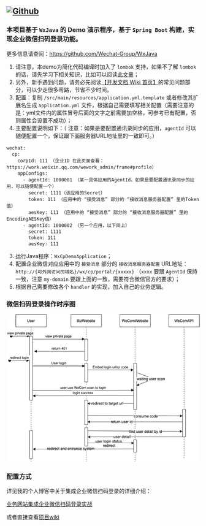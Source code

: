 [![Github](http://github-svg-buttons.herokuapp.com/star.svg?user=zclhit&repo=WeComScanToLoginDemo&style=flat&background=1081C1)](https://github.com/zclhit/WeComScanToLoginDemo)
-----------------------

### 本项目基于 `WxJava` 的 Demo 演示程序，基于 `Spring Boot` 构建，实现企业微信扫码登录功能。
更多信息请查阅：https://github.com/Wechat-Group/WxJava


1. 请注意，本demo为简化代码编译时加入了 `lombok` 支持，如果不了解 `lombok` 的话，请先学习下相关知识，比如可以阅读[此文章](https://mp.weixin.qq.com/s/cUc-bUcprycADfNepnSwZQ)；
1. 另外，新手遇到问题，请务必先阅读[【开发文档 Wiki 首页】](https://github.com/Wechat-Group/WxJava/wiki)的常见问题部分，可以少走很多弯路，节省不少时间。
1. 配置：复制 `/src/main/resources/application.yml.template` 或者修改其扩展名生成 `application.yml` 文件，根据自己需要填写相关配置（需要注意的是：yml文件内的属性冒号后面的文字之前需要加空格，可参考已有配置，否则属性会设置不成功）；
2. 主要配置说明如下：（ 注意：如果是要配置通讯录同步的应用，`agentId` 可以随便配置一个，保证跟下面服务器URL地址里的一致即可。）
```
wechat:
  cp:
    corpId: 111 （企业ID 在此页面查看：https://work.weixin.qq.com/wework_admin/frame#profile）
    appConfigs:
      - agentId: 1000001 （某一具体应用的AgentId，如果是要配置通讯录同步的应用，可以随便配置一个）
        secret: 1111（该应用的Secret）
        token: 111 （应用中的 “接受消息” 部分的 “接收消息服务器配置” 里的Token值）
        aesKey: 111 （应用中的 “接受消息” 部分的 “接收消息服务器配置” 里的EncodingAESKey值）
      - agentId: 1000002 （另一个应用，以下同上）
        secret: 1111
        token: 111
        aesKey: 111
```
3. 运行Java程序：`WxCpDemoApplication`；
4. 配置企业微信对应应用中的 `接受消息` 部分的 `接收消息服务器配置` URL地址：`http://{可外网访问的域名}/wx/cp/portal/{xxxxx}` （`xxxx` 要跟 `AgentId` 保持一致，注意 `my-domain` 要跟上面的一致，需要符合微信官方的要求）；
6. 根据自己需要修改各个 `handler` 的实现，加入自己的业务逻辑。

### 微信扫码登录操作时序图
![sequence-digram](https://github.com/zclhit/WeComScanToLoginDemo/blob/main/wecom-scan-to-login.png)

### 配置方式
详见我的个人博客中关于集成企业微信扫码登录的详细介绍：

[业务网站集成企业微信扫码登录实战](https://zclhit.blog.csdn.net/article/details/108929511)

或者直接查看[项目wiki](https://github.com/zclhit/WeComScanToLoginDemo/wiki)
